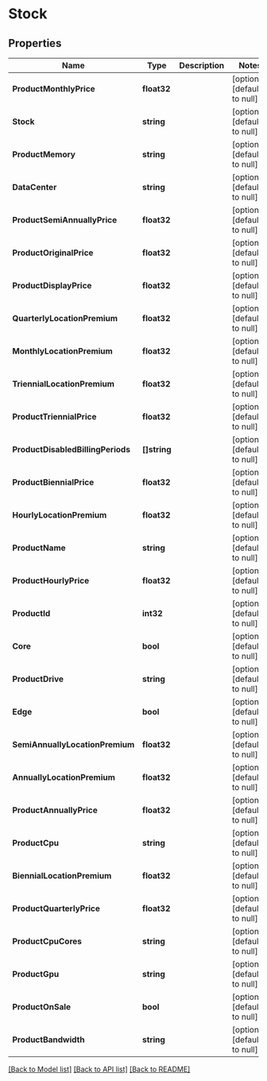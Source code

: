 # Stock

## Properties
Name | Type | Description | Notes
------------ | ------------- | ------------- | -------------
**ProductMonthlyPrice** | **float32** |  | [optional] [default to null]
**Stock** | **string** |  | [optional] [default to null]
**ProductMemory** | **string** |  | [optional] [default to null]
**DataCenter** | **string** |  | [optional] [default to null]
**ProductSemiAnnuallyPrice** | **float32** |  | [optional] [default to null]
**ProductOriginalPrice** | **float32** |  | [optional] [default to null]
**ProductDisplayPrice** | **float32** |  | [optional] [default to null]
**QuarterlyLocationPremium** | **float32** |  | [optional] [default to null]
**MonthlyLocationPremium** | **float32** |  | [optional] [default to null]
**TriennialLocationPremium** | **float32** |  | [optional] [default to null]
**ProductTriennialPrice** | **float32** |  | [optional] [default to null]
**ProductDisabledBillingPeriods** | **[]string** |  | [optional] [default to null]
**ProductBiennialPrice** | **float32** |  | [optional] [default to null]
**HourlyLocationPremium** | **float32** |  | [optional] [default to null]
**ProductName** | **string** |  | [optional] [default to null]
**ProductHourlyPrice** | **float32** |  | [optional] [default to null]
**ProductId** | **int32** |  | [optional] [default to null]
**Core** | **bool** |  | [optional] [default to null]
**ProductDrive** | **string** |  | [optional] [default to null]
**Edge** | **bool** |  | [optional] [default to null]
**SemiAnnuallyLocationPremium** | **float32** |  | [optional] [default to null]
**AnnuallyLocationPremium** | **float32** |  | [optional] [default to null]
**ProductAnnuallyPrice** | **float32** |  | [optional] [default to null]
**ProductCpu** | **string** |  | [optional] [default to null]
**BiennialLocationPremium** | **float32** |  | [optional] [default to null]
**ProductQuarterlyPrice** | **float32** |  | [optional] [default to null]
**ProductCpuCores** | **string** |  | [optional] [default to null]
**ProductGpu** | **string** |  | [optional] [default to null]
**ProductOnSale** | **bool** |  | [optional] [default to null]
**ProductBandwidth** | **string** |  | [optional] [default to null]

[[Back to Model list]](../README.md#documentation-for-models) [[Back to API list]](../README.md#documentation-for-api-endpoints) [[Back to README]](../README.md)


